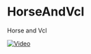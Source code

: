 # HorseAndVcl
Horse and Vcl

[![Video](https://img.youtube.com/vi/YOUTUBE_VIDEO_ID/0.jpg)](https://www.youtube.com/watch?v=YOUTUBE_VIDEO_ID "Video Title")



